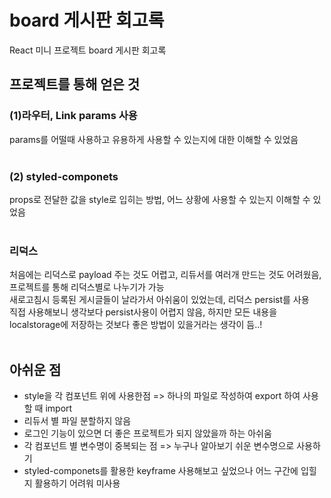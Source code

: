 # board 게시판 회고록
React 미니 프로젝트 board 게시판 회고록

## 프로젝트를 통해 얻은 것
### (1)라우터, Link params 사용
params를 어떨때 사용하고 유용하게 사용할 수 있는지에 대한 이해할 수 있었음<br><br>

### (2) styled-componets 
props로 전달한 값을 style로 입히는 방법, 어느 상황에 사용할 수 있는지 이해할 수 있었음<br><br>

### 리덕스
처음에는 리덕스로 payload 주는 것도 어렵고, 리듀서를 여러개 만드는 것도 어려웠음, 프로젝트를 통해 리덕스별로 나누기가 가능<br>
새로고침시 등록된 게시글들이 날라가서 아쉬움이 있었는데, 리덕스 persist를 사용<br>
직접 사용해보니 생각보다 persist사용이 어렵지 않음, 하지만 모든 내용을 localstorage에 저장하는 것보다 좋은 방법이 있을거라는 생각이 듬..!<br><br>

## 아쉬운 점
- style을 각 컴포넌트 위에 사용한점 => 하나의 파일로 작성하여 export 하여 사용할 때 import
- 리듀서 별 파일 분할하지 않음
- 로그인 기능이 있으면 더 좋은 프로젝트가 되지 않았을까 하는 아쉬움
- 각 컴포넌트 별 변수명이 중복되는 점 => 누구나 알아보기 쉬운 변수명으로 사용하기
- styled-componets를 활용한 keyframe 사용해보고 싶었으나 어느 구간에 입힐 지 활용하기 어려워 미사용